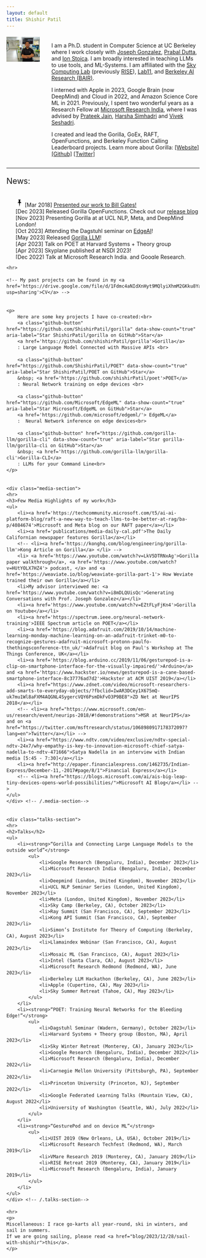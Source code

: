 ```yaml
---
layout: default
title: Shishir Patil
---
```


<div style="display: flex; align-content: space-between; justify-content: left; margin-top: 20px; ">
    <div style="width: 90%;">
        <img src="./img.jpg" alt="Shishir's photo" width="100%"/>
    </div>
    <div style="margin-left:30px">
        <p> I am a Ph.D. student in Computer Science at UC Berkeley where I work closely with <a href='https://people.eecs.berkeley.edu/~jegonzal/'>Joseph Gonzalez</a>, <a href='https://people.eecs.berkeley.edu/~prabal/'>Prabal Dutta</a>, and <a href='https://people.eecs.berkeley.edu/~istoica/'>Ion Stoica</a>. I am broadly interested in teaching LLMs to use tools, and ML-Systems. I am affiliated with the <a href ='https://sky.cs.berkeley.edu/'>Sky Computing Lab</a> (previously <a href ='https://rise.cs.berkeley.edu/'>RISE</a>), <a href='https://lab11.eecs.berkeley.edu/'>Lab11</a>,  and <a href='https://bair.berkeley.edu/'>Berkeley AI Research (BAIR)</a>.</p>
        <p>I interned with Apple in 2023, Google Brain (now DeepMind) and Cloud in 2022, and Amazon Science Core ML in 2021. Previously, I spent two wonderful years as a Research Fellow at <a href ='https://www.microsoft.com/en-us/research/lab/microsoft-research-india/'>Microsoft Research India</a>, where I was advised by <a href='http://www.prateekjain.org/'>Prateek Jain</a>, <a href='http://harsha-simhadri.org/'>Harsha Simhadri</a> and <a href='https://www.microsoft.com/en-us/research/people/visesha/'>Vivek Seshadri</a>.</p>
        <p> I created and lead the Gorilla, GoEx, RAFT, OpenFunctions, and Berkeley Function Calling Leaderboard projects. Learn more about Gorilla: <a href='https://gorilla.cs.berkeley.edu/'>[Website]</a> <a href='https://github.com/ShishirPatil/gorilla/'>[Github]</a> <a href='https://twitter.com/shishirpatil_/status/1661780076277678082'>[Twitter]</a></p>
    </div>
</div>



<div class="blurb">
    <hr>
    <p style="font-size:1.5em;">News:<br></p>
    <div id="news" style="height:170px;overflow-y:scroll;">
        <ul style="list-style-type:none;">
        <img style="display: inline;" src="pin.png" alt="logo" height="20px" width="20px" /> 
        [Mar 2018] <a href = 'https://drive.google.com/file/d/1vQV4ENhC_lkg9FC7BLv6aRDP3e_VgWnX/view?usp=sharing'> Presented our work to Bill Gates!</a><br>
        [Dec 2023] Released Gorilla OpenFunctions. Check out our <a href="https://gorilla.cs.berkeley.edu/blogs/4_open_functions.html">release blog</a><br>
        <!-- [Dec 2023] Presenting Gorilla at Microsoft Research, and Google Research Bangalore<br> -->
        [Nov 2023] Presenting Gorilla at at UCL NLP, Meta, and DeepMind London!<br>
        [Oct 2023] Attending the Dagstuhl seminar on <a href="https://www.dagstuhl.de/en/seminars/seminar-calendar/seminar-details/23432">EdgeAI</a>!<br>
        [May 2023] Released <a href="https://gorilla.cs.berkeley.edu/">Gorilla LLM</a>!<br>
        [Apr 2023] Talk on POET at Harvard Systems + Theory group<br>
        [Apr 2023] Skyplane published at NSDI 2023!<br>
        [Dec 2022] Talk at Microsoft Research India, and Google Research, Bangalore<br>
        [Sep 2022] <a href="https://spectrum.ieee.org/neural-network-training">IEEE Spectrum article on POET!</a><br>
        [Sep 2022] Led the Skyplane<a href="https://youtu.be/NXyADy557Uo?t=5812"> tutorial </a>for Skycamp 2022<br>
        [Sep 2022] <a href='https://arxiv.org/abs/2210.07259'>Skyplane</a> accepted to NSDI 2023<br> 
        [Sep 2022] I will be talking about ML on Edge at Princeton and CMU <br>
        [Aug 2022] Presented POET at Google Federated Learning Talks, and Google Language Seminar <br>
        [Aug 2022] Presented Galaxy and On-device ML at the Conix workshop at UW, Seattle <br>
        [Jul 2022] Presented POET as spotlight at ICML 2022! Camera ready on <a href='https://arxiv.org/abs/2207.07697'>arXiv</a><br>
        [May 2022] Presented POET and Skyplane posters at RISE Retreat [Tahoe, CA] <br>
        [May 2022] POET accepted to ICML '22! Camera ready coming soon.. <br>
        [May 2022] I will be interning with the Brain and Cloud teams at Google this Summer <br>
        [Apr 2022] <a href='https://web.eecs.umich.edu/~prabal/pubs/papers/despres22sidewalk.pdf'> Where the Sidewalk Ends: Privacy of Opportunistic Backhaul</a> presented at EuroSec'22 <br>
        [May 2021] I will be interning with the Core-ML team at Amazon Science this Summer <br>
        [Dec 2020] <a href='https://github.com/vidhiJain/SpatialEmbeddings/blob/main/pubs/ORLR.pdf'> Embeddings for Indoor Navigation</a> presented at NeurIPS'20 ORLR Workshop <br>
        <!-- [May 2020] We win <a href='https://responsible-ai.devpost.com/'>TensorFlow 2.2 Challenge</a>, and <a href='https://la-hacks-2020.devpost.com/'>LA Hacks</a><br> -->
        <!-- [Feb 2020] <a href = 'http://terminal.c1games.com/competitions/105'> Placed second at Citadel Terminal Live: Cal vs Stanford 2020 </a><br> -->
        [Jan 2020] <a href = 'https://simons.berkeley.edu/workshops/schedule/10559'> Attending The Quantum Wave in Computing Boot Camp at Simons Institute</a><br>
        [Jan 2020] Presented poster at RISE Retreat [Monterey, CA]<br>
        [Jan 2020] Gave a talk at VMare Retreat [Palo Alto, CA]<br>
        <!-- [Nov 2019] <a href = 'https://twitter.com/BerkeleyISchool/status/1191542693446455298'> We "The Bayesian Conspiracy" win  PayPal Hack 2019</a><br> -->
        <!-- [Aug 2019] Moved to UC Berkeley for my Ph.D. <br> -->
        [Jul 2019] <a href = 'http://uist.acm.org/uist2019/program/'> GesturePod accepted to UIST 2019!</a><br>
        [Dec 2018] <a href = 'https://www.zdnet.com/video/microsoft-researchers-add-smarts-to-everyday-objects/?fbclid=IwAR3DCey1X675mQ-uk7mu1Wl8aFXM4AQGNL4SygercVQY6PsmDkFvO3P9BE8'>ZD Net covers our work at (NeurIPS) NIPS 2018</a><br>
        [Nov 2018] <a href = 'https://nips.cc/Expo/Conferences/2018/Schedule?demo_id=3'> We will be presenting our work at (NeurIPS) NIPS 2018!</a><br>
        [Nov 2018] Demonstrated programmable gesture recognition on Xbox controllers with EdgeML<br>
        [Oct 2018] <a href = 'https://github.com/Microsoft/EdgeML'> GesturePod implementation and simulation OSS</a><br>
        <!-- <img style="display: inline;" src="pin.png" alt="logo" height="20px" width="20px" />
        [Mar 2018] <a href = 'https://drive.google.com/file/d/1vQV4ENhC_lkg9FC7BLv6aRDP3e_VgWnX/view?usp=sharing'> Presented my work to Bill Gates!</a><br> -->
        [Dec 2017] Our work covered by <a href='http://epaper.financialexpress.com/1462735/Indian-Express/December-11,-2017#page/8/1'>Financial Express</a> and <a href = 'https://blogs.microsoft.com/ai/ais-big-leap-tiny-devices-opens-world-possibilities/'>Microsoft AI blog</a>. 
        </ul>
    </div><!-- news -->
    

    <hr>

    <!-- My past projects can be found in my <a href='https://drive.google.com/file/d/1Fdmc4aNIdXnHyt9MQlyiXhmM2GKku8Ya/view?usp=sharing'>CV</a> -->


    <p>
    	Here are some key projects I have co-created:<br>
    	<a class="github-button" href="https://github.com/ShishirPatil/gorilla" data-show-count="true" aria-label="Star ShishirPatil/gorilla on GitHub">Star</a>
        <a href='https://github.com/shishirPatil/gorilla'>Gorilla</a> 
        : Large Language Model Connected with Massive APIs <br>
        
        <a class="github-button" href="https://github.com/ShishirPatil/POET" data-show-count="true" aria-label="Star ShishirPatil/POET on GitHub">Star</a>
        &nbsp; <a href='https://github.com/shishirPatil/poet'>POET</a> 
        : Neural Network training on edge devices <br>

        <a class="github-button" href="https://github.com/Microsoft/EdgeML" data-show-count="true" aria-label="Star Microsoft/EdgeML on GitHub">Star</a>
        <a href='https://github.com/microsoft/edgeml/'> EdgeML</a> 
        :  Neural Network inference on edge devices<br>

        <a class="github-button" href="https://github.com/gorilla-llm/gorilla-cli" data-show-count="true" aria-label="Star gorilla-llm/gorilla-cli on GitHub">Star</a>
        &nbsp; <a href='https://github.com/gorilla-llm/gorilla-cli'>Gorilla-CLI</a>
        : LLMs for your Command Line<br>             
    </p>

    
    <div class="media-section">
    <hr>
    <h3>Few Media Highlights of my work</h3>
    <ul>
        <li><a href='https://techcommunity.microsoft.com/t5/ai-ai-platform-blog/raft-a-new-way-to-teach-llms-to-be-better-at-rag/ba-p/4084674'>Microsoft and Meta blog on our RAFT paper</a></li>
        <li><a href='publications/media-daily-cal.pdf'>The Daily Californian newspaper features Gorilla</a></li>
        <!-- <li><a href='https://konghq.com/blog/engineering/gorilla-llm'>Kong Article on Gorilla</a> </li> -->
        <li> <a href='https://www.youtube.com/watch?v=LkV5DTRNxAg'>Gorilla paper walkthrough</a>, <a href='https://www.youtube.com/watch?v=HUtYOLX7HZ4'> podcast, </a> and <a href='https://weaviate.io/blog/weaviate-gorilla-part-1'> How Weviate trained their own Gorilla</a></li>
        <li>My advisor interviewed me: <a href='https://www.youtube.com/watch?v=i8mDLQUisQc'>Generating Conversations with Prof. Joseph Gonzalez</a></li>
        <li><a href='https://www.youtube.com/watch?v=EZtFLyFjKn4'>Gorilla on Youtube</a></li>
        <li><a href='https://spectrum.ieee.org/neural-network-training'>IEEE Spectrum article on POET</a></li>
        <li><a href='https://blog.adafruit.com/2019/10/14/machine-learning-monday-machine-learning-on-an-adafruit-trinket-m0-to-recognize-gestures-adafruit-microsoft-protonn-paulfo-thethingsconference-ttn_uk/'>Adafruit blog on Paul's Workshop at The Things Conference, UK</a></li>
        <li><a href='https://blog.arduino.cc/2019/11/06/gesturepod-is-a-clip-on-smartphone-interface-for-the-visually-impaired/'>Arduino</a> and <a href='https://www.hackster.io/news/gesturepod-is-a-cane-based-smartphone-interface-8c37776ad7d2'>Hackster at ACM UIST 2019</a></li>
        <li><a href="https://www.zdnet.com/video/microsoft-researchers-add-smarts-to-everyday-objects/?fbclid=IwAR3DCey1X675mQ-uk7mu1Wl8aFXM4AQGNL4SygercVQY6PsmDkFvO3P9BE8">ZD Net at NeurIPS 2018</a></li>
        <!-- <li><a href="https://www.microsoft.com/en-us/research/event/neurips-2018/#!demonstrations">MSR at NeurIPS</a> and on <a href="https://twitter.com/msftresearch/status/1068980917178372097?lang=en">Twitter</a></li> -->
        <li><a href="https://www.ndtv.com/video/exclusive/ndtv-special-ndtv-24x7/why-empathy-is-key-to-innovation-microsoft-chief-satya-nadella-to-ndtv-471666">Satya Nadella in an interview with Indian media [5:45 - 7:30]</a></li>
        <li><a href="http://epaper.financialexpress.com/1462735/Indian-Express/December-11,-2017#page/8/1">Financial Express</a></li>
        <!-- <li><a href="https://blogs.microsoft.com/ai/ais-big-leap-tiny-devices-opens-world-possibilities/">Microsoft AI Blog</a></li> -->
    </ul>
    </div> <!-- /.media-section-->
 
    
    <div class="talks-section">
    <hr>
    <h2>Talks</h2>
    <ul>
        <li><strong>“Gorilla and Connecting Large Language Models to the outside world”</strong>
            <ul>
                <li>Google Research (Bengaluru, India), December 2023</li>
                <li>Microsoft Research India (Bengaluru, India), December 2023</li>
                <li>Deepmind (London, United Kingdom), November 2023</li>
                <li>UCL NLP Seminar Series (London, United Kingdom), November 2023</li>
                <li>Meta (London, United Kingdom), November 2023</li>
                <li>Sky Camp (Berkeley, CA), October 2023</li>
                <li>Ray Summit (San Francisco, CA), September 2023</li>
                <li>Kong API Summit (San Francisco, CA), September 2023</li>
                <li>Simon’s Institute for Theory of Computing (Berkeley, CA), August 2023</li>
                <li>Llamaindex Webinar (San Francisco, CA), August 2023</li>
                <li>Mosaic ML (San Francisco, CA), August 2023</li>
                <li>Intel (Santa Clara, CA), August 2023</li>
                <li>Microsoft Research Redmond (Redmond, WA), June 2023</li>
                <li>Berkeley LLM Hackathon (Berkeley, CA), June 2023</li>
                <li>Apple (Cupertino, CA), May 2023</li>
                <li>Sky Summer Retreat (Tahoe, CA), May 2023</li>
            </ul>
        </li>
        <li><strong>“POET: Training Neural Networks for the Bleeding Edge!”</strong>
            <ul>
                <li>Dagstuhl Seminar (Wadern, Germany), October 2023</li>
                <li>Harvard Systems + Theory group (Boston, MA), April 2023</li>
                <li>Sky Winter Retreat (Monterey, CA), January 2023</li>
                <li>Google Research (Bengaluru, India), December 2022</li>
                <li>Microsoft Research (Bengaluru, India), December 2022</li>
                <li>Carnegie Mellon University (Pittsburgh, PA), September 2022</li>
                <li>Princeton University (Princeton, NJ), September 2022</li>
                <li>Google Federated Learning Talks (Mountain View, CA), August 2022</li>
                <li>University of Washington (Seattle, WA), July 2022</li>
            </ul>
        </li>
        <li><strong>“GesturePod and on device ML”</strong>
            <ul>
                <li>UIST 2019 (New Orleans, LA, USA), October 2019</li>
                <li>Microsoft Research Techfest (Redmond, WA), March 2019</li>
                <li>VMare Research 2019 (Monterey, CA), January 2019</li>
                <li>RISE Retreat 2019 (Monterey, CA), January 2019</li>
                <li>Microsoft Research (Bengaluru, India), January 2019</li>
            </ul>
        </li>
    </ul>
    </div> <!-- /.talks-section-->

    <hr>
    <p>
    Miscellaneous: I race go-karts all year-round, ski in winters, and sail in summers. 
    If we are going sailing, please read <a href="blog/2023/12/28/sail-with-shishir">this</a>. 
    </p>



</div> <!-- /.blurb-->





